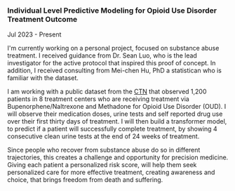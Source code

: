 ### Individual Level Predictive Modeling for Opioid Use Disorder Treatment Outcome
Jul 2023 - Present

I'm currently working on a personal project, focused on substance abuse treatment. I received guidance from Dr. Sean Luo, who is the lead investigator for the active protocol that inspired this proof of concept.  In addition, I received consulting from Mei-chen Hu, PhD a statistican who is familiar with the dataset.

I am working with a public dataset from the [CTN](https://datashare.nida.nih.gov/study/nida-ctn-0027) that observed 1,200 patients in 8 treatment centers who are receiving treatment via Bupenorphene/Naltrexone and Methadone for Opioid Use Disorder (OUD). I will observe their medication doses, urine tests and self reported drug use over their first thirty days of treatment. I will then build a transformer model, to predict if a patient will successfully complete treatment, by showing 4 consecutive clean urine tests at the end of 24 weeks of treatment. 

Since people who recover from substance abuse do so in different trajectories, this creates a challenge and opportunity for precision medicine. Giving each patient a personalized risk score, will help them seek personalized care for more effective treatment, creating awareness and choice, that brings freedom from death and suffering.
